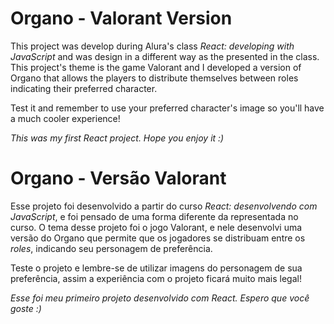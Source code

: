 # Organo - Valorant Version

This project was develop during Alura's class *React: developing with JavaScript* and was design in a different way as the presented in the class. This project's theme is the game Valorant and I developed a version of Organo that allows the players to distribute themselves between roles indicating their preferred character.

Test it and remember to use your preferred character's image so you'll have a much cooler experience!

*This was my first React project. Hope you enjoy it :)*

#

# Organo - Versão Valorant 

Esse projeto foi desenvolvido a partir do curso *React: desenvolvendo com JavaScript*, e foi pensado de uma forma diferente da representada no curso. O tema desse projeto foi o jogo Valorant, e nele desenvolvi uma versão do Organo que permite que os jogadores se distribuam entre os *roles*, indicando seu personagem de preferência.

Teste o projeto e lembre-se de utilizar imagens do personagem de sua preferência, assim a experiência com o projeto ficará muito mais legal!

*Esse foi meu primeiro projeto desenvolvido com React. Espero que você goste :)*
